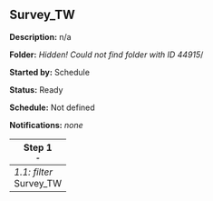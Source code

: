 ## Survey_TW

**Description:** n/a

**Folder:** _Hidden! Could not find folder with ID 44915_/

**Started by:** Schedule

**Status:** Ready

**Schedule:** Not defined

**Notifications:** _none_


| Step 1<br>_<small>-</small>_ |
| --- |
| _1.1: filter_<br>Survey_TW |
